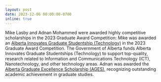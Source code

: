 ```yaml
---
layout: post
date: 2023-12-06 00:00:00-0700
inline: true
---
```


Mike Lasby and Adnan Mohammed were awarded highly competitive scholarships in the 2023 Graduate Award Competition: Mike was awarded an [Alberta Innovates Graduate Studentship (Technology)](https://grad.ucalgary.ca/awards/award-opportunities/alberta-innovates-tech) in the 2023 Graduate Award Competition. The Government of Alberta funds Alberta Innovates Graduate Studentships (Technology) to support top-quality, research related to Information and Communications Technology (ICT), Nanotechnology, and other technology areas. Adnan was awarded the [Alberta Graduate Excellence Scholarship (AGES)](https://grad.ucalgary.ca/awards/award-opportunities/ages), recognizing outstanding academic achievement in graduate studies.

